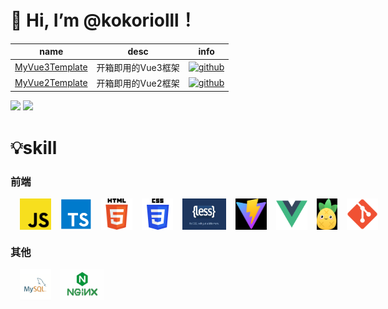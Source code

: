<!---
- 👋 Hi, I’m @kokoriolll
- 👀 I’m interested in ...
- 🌱 I’m currently learning ...
- 💞️ I’m looking to collaborate on ...
- 📫 How to reach me ...
kokoriolll/kokoriolll is a ✨ special ✨ repository because its `README.md` (this file) appears on your GitHub profile.
You can click the Preview link to take a look at your changes.
--->

# 👋 Hi, I’m @kokoriolll！

| name                                                                  | desc        | info                                                         |
|-----------------------------------------------------------------------|-------------| ------------------------------------------------------------ |
| [MyVue3Template](https://github.com/kokoriolll/vue3-ts-vite-template) | 开箱即用的Vue3框架 |[![github](https://img.shields.io/github/stars/kokoriolll/vue3-ts-vite-template)](https://github.com/kokoriolll/vue3-ts-vite-template) |
| [MyVue2Template](https://github.com/kokoriolll/myvueproject-vue-elementui) | 开箱即用的Vue2框架 |[![github](https://img.shields.io/github/stars/kokoriolll/myvueproject-vue-elementui)](https://github.com/kokoriolll/myvueproject-vue-elementui) |
<div>
<img height="180em" src="https://github-readme-stats.vercel.app/api?username=antfu&show_icons=true" />
<img height="180em" src="https://github-readme-stats.vercel.app/api/top-langs/?username=antfu&layout=compact" />
</div>

# 💡skill

### 前端
<div style='display:flex'>
<img width='50' height='50' title='javaScript' style='margin-left:15px;' src='assest/js.png' />
<img width='50' height='50' title='typeScript' style='margin-left:15px;' src='assest/ts.png' />
<img width='50' height='50' title='html5' style='margin-left:15px;' src='assest/h5.png' />
<img width='50' height='50' title='css3' style='margin-left:15px;' src='assest/css3.png' />
<img width='70' height='50' title='less' style='margin-left:15px;' src='assest/less.png' />
<img width='50' height='50' title='vite' style='margin-left:15px;' src='assest/vite.png' />
<img width='50' height='50' title='vue' style='margin-left:15px;' src='assest/vue.png' />
<img width='40' height='50' title='pinia' style='margin-left:15px;' src='assest/pinia.png' />
<img width='50' height='50' title='git' style='margin-left:15px;' src='assest/git.png' />
</div>

### 其他
<div style='display:flex'>
<img width='50' height='50' title='mysql' style='margin-left:15px;' src='assest/mysql.png' />
<img width='70' height='50' title='nginx' style='margin-left:15px;' src='assest/nginx.png' />
</div>

